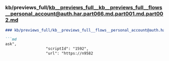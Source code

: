 ### kb/previews_full/kb__previews_full__kb__previews_full__flows__personal_account@auth.har.part066.md.part001.md.part002.md

```md
### kb/previews_full/kb__previews_full__flows__personal_account@auth.har.part066.md.part001.md (part 002)

```md
ask",
                  "scriptId": "1592",
                  "url": "https://n9582
```

```

```
